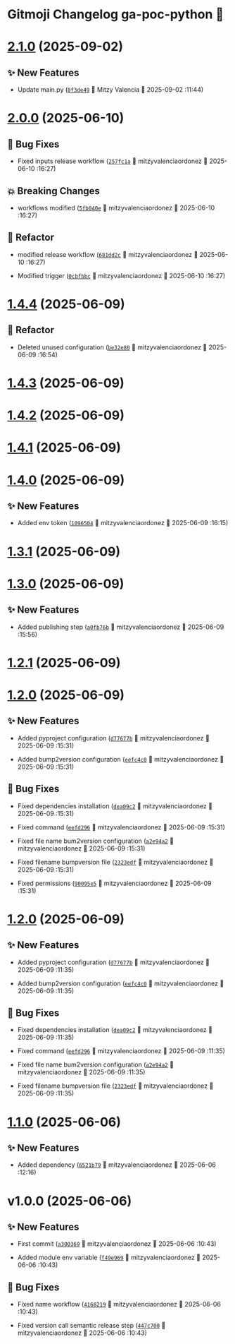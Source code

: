 # Gitmoji Changelog ga-poc-python 🎈

# [2.1.0](https://github.com/MitVo/ga-poc-python/compare/2.0.0...2.1.0) (2025-09-02)

## ✨ New Features
-  Update main.py ([`8f3de49`](https://github.com/MitVo/ga-poc-python/commits/8f3de49) 👷 Mitzy Valencia &#x1F4C5; 2025-09-02 :11:44)

# [2.0.0](https://github.com/MitVo/ga-poc-python/compare/1.4.4...2.0.0) (2025-06-10)

## 🐛 Bug Fixes
-  Fixed inputs release workflow ([`257fc1a`](https://github.com/MitVo/ga-poc-python/commits/257fc1a) 👷 mitzyvalenciaordonez &#x1F4C5; 2025-06-10 :16:27)

## 💥 Breaking Changes
-  workflows modified ([`5fb040e`](https://github.com/MitVo/ga-poc-python/commits/5fb040e) 👷 mitzyvalenciaordonez &#x1F4C5; 2025-06-10 :16:27)

## 🔨 Refactor
-  modified release workflow ([`681dd2c`](https://github.com/MitVo/ga-poc-python/commits/681dd2c) 👷 mitzyvalenciaordonez &#x1F4C5; 2025-06-10 :16:27)

-  Modified trigger ([`0cbfbbc`](https://github.com/MitVo/ga-poc-python/commits/0cbfbbc) 👷 mitzyvalenciaordonez &#x1F4C5; 2025-06-10 :16:27)

# [1.4.4](https://github.com/MitVo/ga-poc-python/compare/1.4.3...1.4.4) (2025-06-09)

## 🔨 Refactor
-  Deleted unused configuration ([`be32e80`](https://github.com/MitVo/ga-poc-python/commits/be32e80) 👷 mitzyvalenciaordonez &#x1F4C5; 2025-06-09 :16:54)

# [1.4.3](https://github.com/MitVo/ga-poc-python/compare/1.4.2...1.4.3) (2025-06-09)

# [1.4.2](https://github.com/MitVo/ga-poc-python/compare/1.4.1...1.4.2) (2025-06-09)

# [1.4.1](https://github.com/MitVo/ga-poc-python/compare/1.4.0...1.4.1) (2025-06-09)

# [1.4.0](https://github.com/MitVo/ga-poc-python/compare/1.3.1...1.4.0) (2025-06-09)

## ✨ New Features
-  Added env token ([`1096504`](https://github.com/MitVo/ga-poc-python/commits/1096504) 👷 mitzyvalenciaordonez &#x1F4C5; 2025-06-09 :16:15)

# [1.3.1](https://github.com/MitVo/ga-poc-python/compare/1.3.0...1.3.1) (2025-06-09)

# [1.3.0](https://github.com/MitVo/ga-poc-python/compare/1.2.1...1.3.0) (2025-06-09)

## ✨ New Features
-  Added publishing step ([`a0fb76b`](https://github.com/MitVo/ga-poc-python/commits/a0fb76b) 👷 mitzyvalenciaordonez &#x1F4C5; 2025-06-09 :15:56)

# [1.2.1](https://github.com/MitVo/ga-poc-python/compare/1.2.0...1.2.1) (2025-06-09)

# [1.2.0](https://github.com/MitVo/ga-poc-python/compare/1.1.0...1.2.0) (2025-06-09)

## ✨ New Features
-  Added pyproject configuration ([`d77677b`](https://github.com/MitVo/ga-poc-python/commits/d77677b) 👷 mitzyvalenciaordonez &#x1F4C5; 2025-06-09 :15:31)

-  Added bump2version configuration ([`eefc4c0`](https://github.com/MitVo/ga-poc-python/commits/eefc4c0) 👷 mitzyvalenciaordonez &#x1F4C5; 2025-06-09 :15:31)

## 🐛 Bug Fixes
- Fixed dependencies installation ([`dea09c2`](https://github.com/MitVo/ga-poc-python/commits/dea09c2) 👷 mitzyvalenciaordonez &#x1F4C5; 2025-06-09 :15:31)

-  Fixed command ([`eefd296`](https://github.com/MitVo/ga-poc-python/commits/eefd296) 👷 mitzyvalenciaordonez &#x1F4C5; 2025-06-09 :15:31)

-  Fixed file name bum2version configuration ([`a2e94a2`](https://github.com/MitVo/ga-poc-python/commits/a2e94a2) 👷 mitzyvalenciaordonez &#x1F4C5; 2025-06-09 :15:31)

-  Fixed filename bumpversion file ([`2323edf`](https://github.com/MitVo/ga-poc-python/commits/2323edf) 👷 mitzyvalenciaordonez &#x1F4C5; 2025-06-09 :15:31)

-  Fixed permissions ([`90095e5`](https://github.com/MitVo/ga-poc-python/commits/90095e5) 👷 mitzyvalenciaordonez &#x1F4C5; 2025-06-09 :15:31)

# [1.2.0](https://github.com/MitVo/ga-poc-python/compare/1.1.0...1.2.0) (2025-06-09)

## ✨ New Features
-  Added pyproject configuration ([`d77677b`](https://github.com/MitVo/ga-poc-python/commits/d77677b) 👷 mitzyvalenciaordonez &#x1F4C5; 2025-06-09 :11:35)

-  Added bump2version configuration ([`eefc4c0`](https://github.com/MitVo/ga-poc-python/commits/eefc4c0) 👷 mitzyvalenciaordonez &#x1F4C5; 2025-06-09 :11:35)

## 🐛 Bug Fixes
- Fixed dependencies installation ([`dea09c2`](https://github.com/MitVo/ga-poc-python/commits/dea09c2) 👷 mitzyvalenciaordonez &#x1F4C5; 2025-06-09 :11:35)

-  Fixed command ([`eefd296`](https://github.com/MitVo/ga-poc-python/commits/eefd296) 👷 mitzyvalenciaordonez &#x1F4C5; 2025-06-09 :11:35)

-  Fixed file name bum2version configuration ([`a2e94a2`](https://github.com/MitVo/ga-poc-python/commits/a2e94a2) 👷 mitzyvalenciaordonez &#x1F4C5; 2025-06-09 :11:35)

-  Fixed filename bumpversion file ([`2323edf`](https://github.com/MitVo/ga-poc-python/commits/2323edf) 👷 mitzyvalenciaordonez &#x1F4C5; 2025-06-09 :11:35)

# [1.1.0](https://github.com/MitVo/ga-poc-python/compare/1.0.0...1.1.0) (2025-06-06)

## ✨ New Features
-  Added dependency ([`6521b79`](https://github.com/MitVo/ga-poc-python/commits/6521b79) 👷 mitzyvalenciaordonez &#x1F4C5; 2025-06-06 :12:16)

# v1.0.0 (2025-06-06)

## ✨ New Features
-  First commit ([`a300369`](https://github.com/MitVo/ga-poc-python/commits/a300369) 👷 mitzyvalenciaordonez &#x1F4C5; 2025-06-06 :10:43)

-  Added module env variable ([`f49e969`](https://github.com/MitVo/ga-poc-python/commits/f49e969) 👷 mitzyvalenciaordonez &#x1F4C5; 2025-06-06 :10:43)

## 🐛 Bug Fixes
- Fixed name workflow ([`4168219`](https://github.com/MitVo/ga-poc-python/commits/4168219) 👷 mitzyvalenciaordonez &#x1F4C5; 2025-06-06 :10:43)

-  Fixed version call semantic release step ([`447c700`](https://github.com/MitVo/ga-poc-python/commits/447c700) 👷 mitzyvalenciaordonez &#x1F4C5; 2025-06-06 :10:43)
